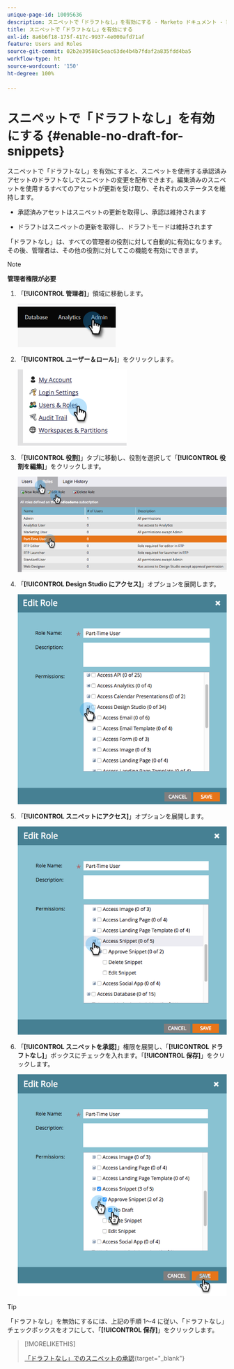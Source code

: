 ```yaml
---
unique-page-id: 10095636
description: スニペットで「ドラフトなし」を有効にする - Marketo ドキュメント - 製品ドキュメント
title: スニペットで「ドラフトなし」を有効にする
exl-id: 8a6b6f18-175f-417c-9937-4e000afd71af
feature: Users and Roles
source-git-commit: 02b2e39580c5eac63de4b4b7fdaf2a835fdd4ba5
workflow-type: ht
source-wordcount: '150'
ht-degree: 100%

---
```


# スニペットで「ドラフトなし」を有効にする {#enable-no-draft-for-snippets}

スニペットで「ドラフトなし」を有効にすると、スニペットを使用する承認済みアセットのドラフトなしでスニペットの変更を配布できます。編集済みのスニペットを使用するすべてのアセットが更新を受け取り、それぞれのステータスを維持します。

* 承認済みアセットはスニペットの更新を取得し、承認は維持されます

* ドラフトはスニペットの更新を取得し、ドラフトモードは維持されます

「ドラフトなし」は、すべての管理者の役割に対して自動的に有効になります。その後、管理者は、その他の役割に対してこの機能を有効にできます。

>[!NOTE]
>
>**管理者権限が必要**

1. 「**[!UICONTROL 管理者]**」領域に移動します。

   ![](assets/enable-no-draft-for-snippets-1.png)

1. 「**[!UICONTROL ユーザー＆ロール]**」をクリックします。

   ![](assets/enable-no-draft-for-snippets-2.png)

1. 「**[!UICONTROL 役割]**」タブに移動し、役割を選択して「**[!UICONTROL 役割を編集]**」をクリックします。

   ![](assets/enable-no-draft-for-snippets-3.png)

1. 「**[!UICONTROL Design Studio にアクセス]**」オプションを展開します。

   ![](assets/enable-no-draft-for-snippets-4.png)

1. 「**[!UICONTROL スニペットにアクセス]**」オプションを展開します。

   ![](assets/enable-no-draft-for-snippets-5.png)

1. 「**[!UICONTROL スニペットを承認]**」権限を展開し、「**[!UICONTROL ドラフトなし]**」ボックスにチェックを入れます。「**[!UICONTROL 保存]**」をクリックします。

   ![](assets/enable-no-draft-for-snippets-6.png)

>[!TIP]
>
>「ドラフトなし」を無効にするには、上記の手順 1～4 に従い、「ドラフトなし」チェックボックスをオフにして、「**[!UICONTROL 保存]**」をクリックします。

>[!MORELIKETHIS]
>
>[「ドラフトなし」でのスニペットの承認](/help/marketo/product-docs/personalization/segmentation-and-snippets/snippets/approve-a-snippet-with-no-draft.md){target="_blank"}
